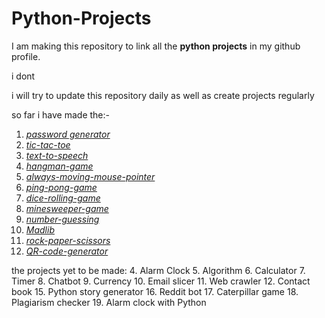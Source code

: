 # Python-Projects

I am making this repository to link all the **python projects** in my github profile.

i dont 

i will try to update this repository daily as well as create projects regularly

so far i have made the:-
1. [*password generator*](https://github.com/aakarsh27/password-generator)
2. [*tic-tac-toe*](https://github.com/aakarsh27/tic-tac-toe-game)
3. [*text-to-speech*](https://github.com/aakarsh27/text-to-speech)
4. [*hangman-game*](https://github.com/aakarsh27/hangman)
5. [*always-moving-mouse-pointer*](https://github.com/aakarsh27/always-moving-mouse-pointer)
6. [*ping-pong-game*](https://github.com/aakarsh27/ping-pong-game)
7. [*dice-rolling-game*](https://github.com/aakarsh27/dice-roller)
8. [*minesweeper-game*](https://github.com/aakarsh27/minesweeper)
10. [*number-guessing*](https://github.com/aakarsh27/Guess-the-number)
11. [*Madlib*](https://github.com/aakarsh27/Madlib-Game)
12. [*rock-paper-scissors*](https://github.com/aakarsh27/rock-paper-scissor)
13. [*QR-code-generator*](https://github.com/aakarsh27/QR-Code-generator)


the projects yet to be made: 
4. Alarm Clock
5. Algorithm
6. Calculator
7. Timer
8. Chatbot
9. Currency
10. Email slicer
11. Web crawler
12. Contact book
15. Python story generator
16. Reddit bot
17. Caterpillar game
18. Plagiarism checker
19. Alarm clock with Python
